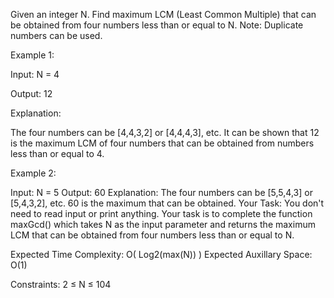 Given an integer N. Find maximum LCM (Least Common Multiple) that can be obtained from four numbers less than or equal to N.
Note: Duplicate numbers can be used.

Example 1:

Input:
N = 4

Output: 12

Explanation:

The four numbers can be [4,4,3,2] or
[4,4,4,3], etc. It can be shown that 12 is
the maximum LCM of four numbers that can
be obtained from numbers less than or equal 
to 4.

Example 2:

Input:
N = 5
Output: 60
Explanation:
The four numbers can be [5,5,4,3] or
[5,4,3,2], etc. 60 is the maximum that can
be obtained.
Your Task:
You don't need to read input or print anything. Your task is to complete the function maxGcd() which takes N as the input parameter and returns the maximum LCM that can be obtained from four numbers less than or equal to N.

Expected Time Complexity: O( Log2(max(N)) )
Expected Auxillary Space: O(1)

Constraints:
2 ≤ N ≤ 104
